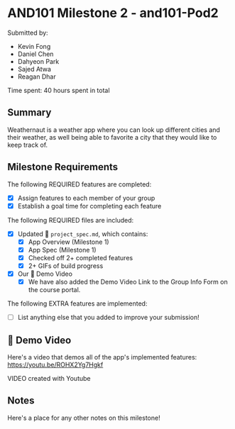 <!-- (This is a comment) INSTRUCTIONS: Go through this page and fill out any **bolded** entries with their correct values.-->

# AND101 Milestone 2 - and101-Pod2

Submitted by:
- Kevin Fong
- Daniel Chen
- Dahyeon Park
- Sajed Atwa
- Reagan Dhar

Time spent: 40 hours spent in total

## Summary

Weathernaut is a weather app where you can look up different cities and their weather, as well being able to favorite a city that they would like to keep track of.

## Milestone Requirements

<!-- Please be sure to change the [ ] to [x] for any features you completed.  If a feature is not checked [x], you might miss the points for that item! -->

The following REQUIRED features are completed:

- [x] Assign features to each member of your group
- [x] Establish a goal time for completing each feature

The following REQUIRED files are included:

- [x] Updated 📄 `project_spec.md`, which contains:
  - [X] App Overview (Milestone 1)
  - [X] App Spec (Milestone 1)
  - [x] Checked off 2+ completed features
  - [x] 2+ GIFs of build progress

- [x] Our 🎥 Demo Video
  - [x] We have also added the Demo Video Link to the Group Info Form on the course portal.

The following EXTRA features are implemented:

- [ ] List anything else that you added to improve your submission!

## 🎥 Demo Video

Here's a video that demos all of the app's implemented features:
https://youtu.be/ROHX2Yg7Hgkf


VIDEO created with Youtube

## Notes

Here's a place for any other notes on this milestone!
